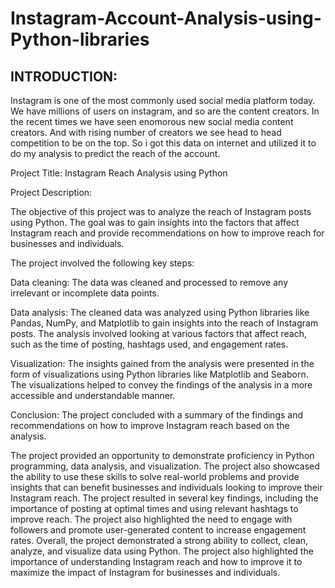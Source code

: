 # Instagram-Account-Analysis-using-Python-libraries
## INTRODUCTION:
Instagram is one of the most commonly used social media platform today. We have millions of users on instagram, and so are the content creators.  In the recent times we have seen enomorous new social media content creators. And with rising number of creators we see head to head competition to be on the top. So i got this data on internet and utilized it to do my analysis to predict the reach of the account.

Project Title: Instagram Reach Analysis using Python

Project Description:

The objective of this project was to analyze the reach of Instagram posts using Python. The goal was to gain insights into the factors that affect Instagram reach and provide recommendations on how to improve reach for businesses and individuals.

The project involved the following key steps:

Data cleaning: The data was cleaned and processed to remove any irrelevant or incomplete data points.

Data analysis: The cleaned data was analyzed using Python libraries like Pandas, NumPy, and Matplotlib to gain insights into the reach of Instagram posts. The analysis involved looking at various factors that affect reach, such as the time of posting, hashtags used, and engagement rates.

Visualization: The insights gained from the analysis were presented in the form of visualizations using Python libraries like Matplotlib and Seaborn. The visualizations helped to convey the findings of the analysis in a more accessible and understandable manner.

Conclusion: The project concluded with a summary of the findings and recommendations on how to improve Instagram reach based on the analysis.

The project provided an opportunity to demonstrate proficiency in Python programming, data analysis, and visualization. The project also showcased the ability to use these skills to solve real-world problems and provide insights that can benefit businesses and individuals looking to improve their Instagram reach.
The project resulted in several key findings, including the importance of posting at optimal times and using relevant hashtags to improve reach. The project also highlighted the need to engage with followers and promote user-generated content to increase engagement rates.
Overall, the project demonstrated a strong ability to collect, clean, analyze, and visualize data using Python. The project also highlighted the importance of understanding Instagram reach and how to improve it to maximize the impact of Instagram for businesses and individuals.




